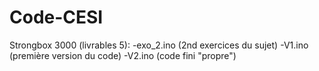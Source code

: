 # Code-CESI

Strongbox 3000 (livrables 5):
  -exo_2.ino (2nd exercices du sujet)
  -V1.ino (première version du code)
  -V2.ino (code fini "propre")
